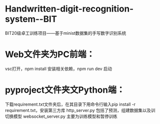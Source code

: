 # Handwritten-digit-recognition-system--BIT
BIT20级卓工训练项目——基于minist数据集的手写数字识别系统
# Web文件夹为PC前端：
  vsc打开，npm install 安装相关依赖，npm run dev 启动
# pyproject文件夹文Python端：
  下载requirement.txt文件夹后，在其目录下用命令行输入pip install -r requirement.txt，安装第三方库
  http_server.py 包括了预测，组建数据集以及训切换模型
  websocket_server.py 主要为训练模型和暂停训练
